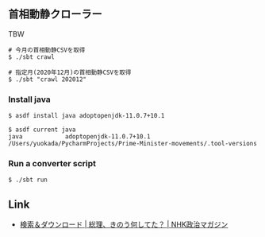 ## 首相動静クローラー
TBW

```shell
# 今月の首相動静CSVを取得
$ ./sbt crawl

# 指定月(2020年12月)の首相動静CSVを取得
$ ./sbt "crawl 202012"
```

[comment]: <> (see: [Linux 【 nkf, iconv 】 文字＆改行コード変換 \- Qiita]&#40;https://qiita.com/r18j21/items/78d8501888839b13c770&#41;)

### Install java

```
$ asdf install java adoptopenjdk-11.0.7+10.1

$ asdf current java
java            adoptopenjdk-11.0.7+10.1 /Users/yuokada/PycharmProjects/Prime-Minister-movements/.tool-versions
```

### Run a converter script

```
$ ./sbt run
```

## Link
- [検索＆ダウンロード \| 総理、きのう何してた？ \| NHK政治マガジン](https://www.nhk.or.jp/politics/souri/search/index.html)
